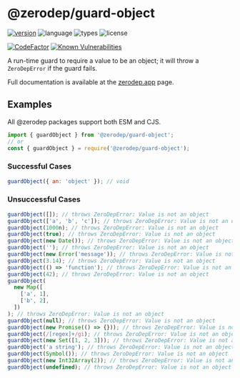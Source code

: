 # @zerodep/guard-object

[![version](https://img.shields.io/npm/v/@zerodep/guard-object?style=flat-square&color=blue)](https://www.npmjs.com/package/@zerodep/guard-object)
![language](https://img.shields.io/badge/typescript-100%25-blue?style=flat-square)
![types](https://img.shields.io/badge/types-included-blue?style=flat-square)
![license](https://img.shields.io/github/license/cdepage/zerodep?color=blue&style=flat-square)

[![CodeFactor](https://www.codefactor.io/repository/github/cdepage/zerodep/badge)](https://www.codefactor.io/repository/github/cdepage/zerodep)
[![Known Vulnerabilities](https://snyk.io/test/github/cdepage/zerodep/badge.svg)](https://snyk.io/test/github/cdepage/zerodep)

A run-time guard to require a value to be an object; it will throw a `ZeroDepError` if the guard fails.

Full documentation is available at the [zerodep.app](http://zerodep.app/#/guard/object) page.

## Examples

All @zerodep packages support both ESM and CJS.

```javascript
import { guardObject } from '@zerodep/guard-object';
// or
const { guardObject } = require('@zerodep/guard-object');
```

### Successful Cases

```javascript
guardObject({ an: 'object' }); // void
```

### Unsuccessful Cases

```javascript
guardObject([]); // throws ZeroDepError: Value is not an object
guardObject(['a', 'b', 'c']); // throws ZeroDepError: Value is not an object
guardObject(1000n); // throws ZeroDepError: Value is not an object
guardObject(true); // throws ZeroDepError: Value is not an object
guardObject(new Date()); // throws ZeroDepError: Value is not an object
guardObject(''); // throws ZeroDepError: Value is not an object
guardObject(new Error('message')); // throws ZeroDepError: Value is not an object
guardObject(3.14); // throws ZeroDepError: Value is not an object
guardObject(() => 'function'); // throws ZeroDepError: Value is not an object
guardObject(42); // throws ZeroDepError: Value is not an object
guardObject(
  new Map([
    ['a', 1],
    ['b', 2],
  ])
); // throws ZeroDepError: Value is not an object
guardObject(null); // throws ZeroDepError: Value is not an object
guardObject(new Promise(() => {})); // throws ZeroDepError: Value is not an object
guardObject(/[regex]+/gi); // throws ZeroDepError: Value is not an object
guardObject(new Set([1, 2, 3])); // throws ZeroDepError: Value is not an object
guardObject('a string'); // throws ZeroDepError: Value is not an object
guardObject(Symbol()); // throws ZeroDepError: Value is not an object
guardObject(new Int32Array(2)); // throws ZeroDepError: Value is not an object
guardObject(undefined); // throws ZeroDepError: Value is not an object
```
